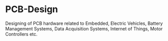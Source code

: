 # PCB-Design
 Designing of PCB hardware related to Embedded, Electric Vehicles, Battery Management Systems, Data Acquisition Systems, Internet of Things, Motor Controllers etc.

